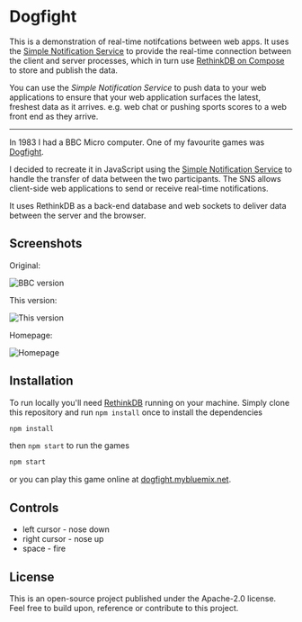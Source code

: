 # Dogfight

This is a demonstration of real-time notifcations between web apps. It uses the [Simple Notification Service](https://www.npmjs.com/package/simple-notification-service) to provide the real-time connection between the client and server processes, which in turn use [RethinkDB on Compose](https://www.compose.com/rethinkdb) to store and publish the data.

You can use the *Simple Notification Service* to push data to your web applications to ensure that your web application surfaces the latest, freshest data as it arrives. e.g. web chat or pushing sports scores to a web front end as they arrive.

--------------------------------------

In 1983 I had a BBC Micro computer. One of my favourite games was [Dogfight](http://www.retrogames.co.uk/027297/Other-Formats/Dogfight-by-Opus-Software).

I decided to recreate it in JavaScript using the <a target="_new" class="front" href="https://www.npmjs.com/package/simple-notification-service">Simple Notification Service</a> to handle the transfer of data between the two participants. The SNS allows client-side web applications to send or receive real-time notifications. 

It uses RethinkDB as a back-end database and web sockets to deliver data between the server and the browser.


## Screenshots

Original:

![BBC version](https://raw.githubusercontent.com/ibm-cds-labs/dogfight/master/public/img/original.gif)
        
This version:

![This version](https://raw.githubusercontent.com/ibm-cds-labs/dogfight/master/public/img/screenshot.png)

Homepage:

![Homepage](https://raw.githubusercontent.com/ibm-cds-labs/dogfight/master/public/img/homepage.png)

## Installation

To run locally you'll need [RethinkDB](https://www.rethinkdb.com/) running on your machine. Simply clone this repository and run `npm install` 
once to install the dependencies

```sh
npm install
```

then `npm start` to run the games

```sh
npm start
```

or you can play this game online at [dogfight.mybluemix.net](https://dogfight.mybluemix.net/).

## Controls

- left cursor - nose down
- right cursor - nose up
- space - fire

## License

This is an open-source project published under the Apache-2.0 license. Feel free to build upon, reference or contribute to this project.
